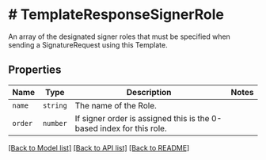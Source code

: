# # TemplateResponseSignerRole

An array of the designated signer roles that must be specified when sending a SignatureRequest using this Template.

## Properties

Name | Type | Description | Notes
------------ | ------------- | ------------- | -------------
| `name` | ```string``` |  The name of the Role.  |  |
| `order` | ```number``` |  If signer order is assigned this is the 0-based index for this role.  |  |

[[Back to Model list]](../../README.md#models) [[Back to API list]](../../README.md#endpoints) [[Back to README]](../../README.md)
